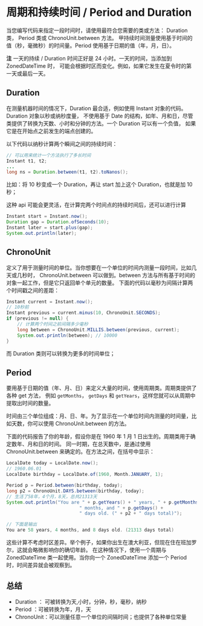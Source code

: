 # 周期和持续时间 / Period and Duration
当您编写代码来指定一段时间时，请使用最符合您需要的类或方法： Duration 类， Period 类或 ChronoUnit.between 方法。
甲持续时间测量使用基于时间的值（秒，毫微秒）的时间量。Period 使用基于日期的值（年，月，日）。

**注** 一天的持续 / Duration 时间正好是 24 小时。一天的时间，当添加到 ZonedDateTime 时，
可能会根据时区而变化。例如，如果它发生在夏令时的第一天或最后一天。

## Duration

在测量机器时间的情况下，Duration 最合适，例如使用 Instant 对象的代码。Duration 对象以秒或纳秒度量，
不使用基于 Date 的结构，如年、月和日，尽管类提供了转换为天数、小时和分钟的方法。一个 Duration 可以有一个负值，
如果它是在开始点之前发生的端点创建的。

以下代码以纳秒计算两个瞬间之间的持续时间：

```java
// 可以用来统计一个方法执行了多长时间
Instant t1, t2;
...
long ns = Duration.between(t1, t2).toNanos();
```

比如：将 10 秒变成一个 Duration，再让 start 加上这个 Duration，也就是加 10 秒；

这种 api 可能会更灵活，在计算完两个时间点的持续时间后，还可以进行计算

```java
Instant start = Instant.now();
Duration gap = Duration.ofSeconds(10);
Instant later = start.plus(gap);
System.out.println(later);
```

## ChronoUnit
定义了用于测量时间的单位。当你想要在一个单位的时间内测量一段时间，比如几天或几秒时，
ChronoUnit.between 可以做到。between 方法与所有基于时间的对象一起工作，但是它只返回单个单元的数量。
下面的代码以毫秒为间隔计算两个时间戳之间的差距：

```java
Instant current = Instant.now();
// 10秒前
Instant previous = current.minus(10, ChronoUnit.SECONDS);
if (previous != null) {
    // 计算两个时间之前间隔多少毫秒
    long between = ChronoUnit.MILLIS.between(previous, current);
    System.out.println(between); // 10000
}
```

而 Duration 类则可以转换为更多的时间单位；

## Period
要用基于日期的值（年、月、日）来定义大量的时间，使用周期类。周期类提供了各种 get 方法，
例如 `getMonths`， `getDays` 和 `getYears`，这样您就可以从周期中提取出时间的数量。

时间由三个单位组成：月、日、年。为了显示在一个单位时间内测量的时间量，比如天数，你可以使用 ChronoUnit.between 的方法。

下面的代码报告了你的年龄，假设你是在 1960 年 1 月 1 日出生的。周期类用于确定数年、月和日的时间。
同一时期，在总天数中，是通过使用 ChronoUnit.between 来确定的。在方法之间，在括号中显示：

```java
LocalDate today = LocalDate.now();
// 1960.06.01
LocalDate birthday = LocalDate.of(1960, Month.JANUARY, 1);

Period p = Period.between(birthday, today);
long p2 = ChronoUnit.DAYS.between(birthday, today);
// 生活了58年，4个月，8天，总共21313天
System.out.println("You are " + p.getYears() + " years, " + p.getMonths() +
                           " months, and " + p.getDays() +
                           " days old. (" + p2 + " days total)");

// 下面是输出
You are 58 years, 4 months, and 8 days old. (21313 days total)
```

这些计算不考虑时区差异。举个例子，如果你出生在澳大利亚，但现在住在班加罗尔，这就会略微影响你的确切年龄。
在这种情况下，使用一个周期与 ZonedDateTime 类一起使用。当你向一个 ZonedDateTime 添加一个 Period 时，时间差异就会被观察到。


## 总结

* Duration ： 可被转换为天,小时，分钟，秒，毫秒，纳秒
* Period ：可被转换为年，月，天
* ChronoUnit：可以测量任意一个单位的间隔时间；也提供了各种单位常量
